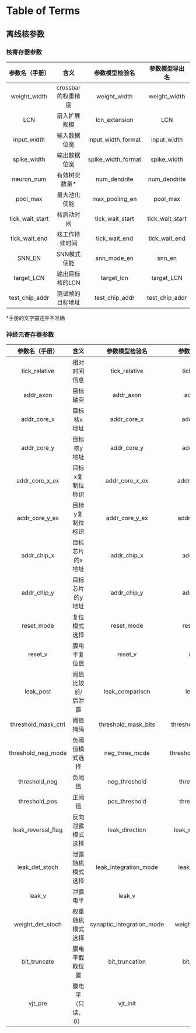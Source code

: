 # Table of Terms

## 离线核参数

### 核寄存器参数

| 参数名（手册）  |        含义        |   参数模型检验名   | 参数模型导出名  |
| :-------------: | :----------------: | :----------------: | :-------------: |
|  weight_width   | crossbar的权重精度 |    weight_width    |  weight_width   |
|       LCN       |    扇入扩展规模    |   lcn_extension    |       LCN       |
|   input_width   |    输入数据位宽    | input_width_format |   input_width   |
|   spike_width   |    输出数据位宽    | spike_width_format |   spike_width   |
|   neuron_num    |   有效树突数量*    |    num_dendrite    |  num_dendrite   |
|    pool_max     |    最大池化使能    |   max_pooling_en   |    pool_max     |
| tick_wait_start |     核启动时间     |  tick_wait_start   | tick_wait_start |
|  tick_wait_end  |   核工作持续时间   |   tick_wait_end    |  tick_wait_end  |
|     SNN_EN      |    SNN模式使能     |    snn_mode_en     |     snn_en      |
|   target_LCN    |  输出目标核的LCN   |     target_lcn     |   target_LCN    |
| test_chip_addr  |  测试帧的目标地址  |   test_chip_addr   | test_chip_addr  |

\*手册的文字描述并不准确

### 神经元寄存器参数

|   参数名（手册）    |       含义        |      参数模型检验名       |   参数模型导出名    |
| :-----------------: | :---------------: | :-----------------------: | :-----------------: |
|    tick_relative    |   相对时间信息    |       tick_relative       |    tick_relative    |
|      addr_axon      |     目标轴突      |         addr_axon         |      addr_axon      |
|     addr_core_x     |    目标核x地址    |        addr_core_x        |     addr_core_x     |
|     addr_core_y     |    目标核y地址    |        addr_core_y        |     addr_core_y     |
|   addr_core_x_ex    |  目标x复制位标识  |      addr_core_x_ex       |   addr_core_x_ex    |
|   addr_core_y_ex    |  目标y复制位标识  |      addr_core_y_ex       |   addr_core_y_ex    |
|     addr_chip_x     |  目标芯片的x地址  |        addr_chip_x        |     addr_chip_x     |
|     addr_chip_y     |  目标芯片的y地址  |        addr_chip_y        |     addr_chip_y     |
|     reset_mode      |   复位模式选择    |        reset_mode         |     reset_mode      |
|       reset_v       |   膜电平复位值    |          reset_v          |       reset_v       |
|      leak_post      | 阈值比较前/后泄露 |      leak_comparison      |      leak_post      |
| threshold_mask_ctrl |     阈值掩码      |    threshold_mask_bits    | threshold_mask_ctrl |
| threshold_neg_mode  |  负阈值模式选择   |      neg_thres_mode       | threshold_neg_mode  |
|    threshold_neg    |      负阈值       |       neg_threshold       |    threshold_neg    |
|    threshold_pos    |      正阈值       |       pos_threshold       |    threshold_pos    |
| leak_reversal_flag  | 反向泄露模式选择  |      leak_direction       | leak_reversal_flag  |
|   leak_det_stoch    | 泄露随机模式选择  |   leak_integration_mode   |   leak_det_stoch    |
|       leak_v        |     泄露电平      |          leak_v           |       leak_v        |
|  weight_det_stoch   | 权重随机模式选择  | synaptic_integration_mode |  weight_det_stoch   |
|    bit_truncate     |  膜电平截取位置   |      bit_truncation       |    bit_truncate     |
|       vjt_pre       | 膜电平（只读，0） |         vjt_init          |      vjt_init       |
